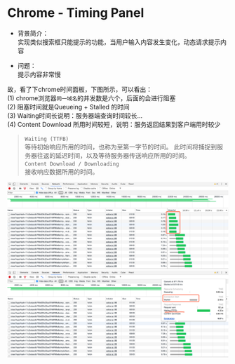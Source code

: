 # Chrome - Timing Panel  
 
- 背景简介：  
 实现类似搜索框只能提示的功能，当用户输入内容发生变化，动态请求提示内容  
 
- 问题：  
 提示内容非常慢  

故，看了下chrome时间面板，下图所示，可以看出：  
(1) chrome浏览器`同一域名`的并发数是六个，后面的会进行阻塞  
(2) 阻塞时间就是Queueing + Stalled 的时间   
(3) Waiting时间长说明：服务器端查询时间较长...  
(4) Content Download 所用时间较短，说明：服务返回结果到客户端用时较少  

> `Waiting (TTFB)`  
等待初始响应所用的时间，也称为至第一字节的时间。 此时间将捕捉到服务器往返的延迟时间，以及等待服务器传送响应所用的时间。  
 `Content Download / Downloading `   
接收响应数据所用的时间。

 ![](/images/1521464958sz.png)  
 ![](/images/1521464995zh.png)  
 
